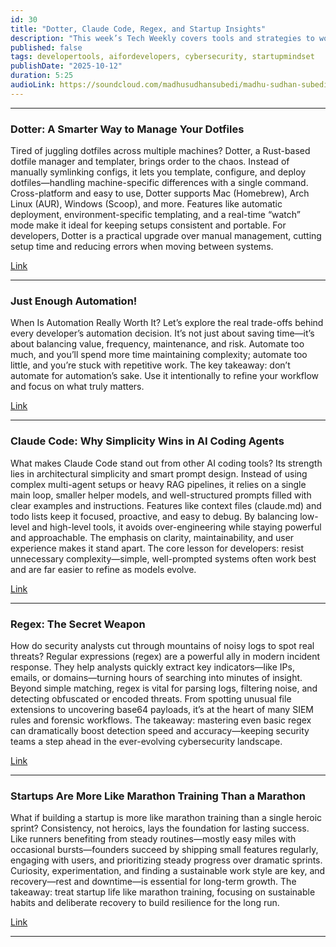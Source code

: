 ```yaml
---
id: 30
title: "Dotter, Claude Code, Regex, and Startup Insights"
description: "This week’s Tech Weekly covers tools and strategies to work smarter and grow sustainably. Explore Dotter for easy dotfile management, learn when automation truly adds value, and see how simplicity powers AI coding with Claude Code. Master regex for faster threat detection, and discover why building a startup is more like marathon training than a sprint."
published: false
tags: developertools, aifordevelopers, cybersecurity, startupmindset
publishDate: "2025-10-12"
duration: 5:25
audioLink: https://soundcloud.com/madhusudhansubedi/madhu-sudhan-subedi-tech-weekly-thirty-episode
---
```


---

### **Dotter: A Smarter Way to Manage Your Dotfiles**

Tired of juggling dotfiles across multiple machines?
Dotter, a Rust-based dotfile manager and templater, brings order to the chaos. Instead of manually symlinking configs, it lets you template, configure, and deploy dotfiles—handling machine-specific differences with a single command.
Cross-platform and easy to use, Dotter supports Mac (Homebrew), Arch Linux (AUR), Windows (Scoop), and more. Features like automatic deployment, environment-specific templating, and a real-time “watch” mode make it ideal for keeping setups consistent and portable.
For developers, Dotter is a practical upgrade over manual management, cutting setup time and reducing errors when moving between systems.

[Link](https://github.com/SuperCuber/dotter)

---

### **Just Enough Automation!**

When Is Automation Really Worth It?
Let’s explore the real trade-offs behind every developer’s automation decision. It’s not just about saving time—it’s about balancing value, frequency, maintenance, and risk. Automate too much, and you’ll spend more time maintaining complexity; automate too little, and you’re stuck with repetitive work. The key takeaway: don’t automate for automation’s sake. Use it intentionally to refine your workflow and focus on what truly matters.

[Link](https://bevel.work/blog/just-enough-automation/)

---

### **Claude Code: Why Simplicity Wins in AI Coding Agents**

What makes Claude Code stand out from other AI coding tools?
Its strength lies in architectural simplicity and smart prompt design. Instead of using complex multi-agent setups or heavy RAG pipelines, it relies on a single main loop, smaller helper models, and well-structured prompts filled with clear examples and instructions. Features like context files (claude.md) and todo lists keep it focused, proactive, and easy to debug.
By balancing low-level and high-level tools, it avoids over-engineering while staying powerful and approachable. The emphasis on clarity, maintainability, and user experience makes it stand apart. The core lesson for developers: resist unnecessary complexity—simple, well-prompted systems often work best and are far easier to refine as models evolve.

[Link](https://minusx.ai/blog/decoding-claude-code/)

---

### **Regex: The Secret Weapon**

How do security analysts cut through mountains of noisy logs to spot real threats?
Regular expressions (regex) are a powerful ally in modern incident response. They help analysts quickly extract key indicators—like IPs, emails, or domains—turning hours of searching into minutes of insight.
Beyond simple matching, regex is vital for parsing logs, filtering noise, and detecting obfuscated or encoded threats. From spotting unusual file extensions to uncovering base64 payloads, it’s at the heart of many SIEM rules and forensic workflows.
The takeaway: mastering even basic regex can dramatically boost detection speed and accuracy—keeping security teams a step ahead in the ever-evolving cybersecurity landscape.

[Link](https://faun.pub/using-regex-in-incident-response-a-powerful-tool-for-the-modern-analyst-34b62679e7cb)

---

### **Startups Are More Like Marathon Training Than a Marathon**

What if building a startup is more like marathon training than a single heroic sprint?
Consistency, not heroics, lays the foundation for lasting success. Like runners benefiting from steady routines—mostly easy miles with occasional bursts—founders succeed by shipping small features regularly, engaging with users, and prioritizing steady progress over dramatic sprints.
Curiosity, experimentation, and finding a sustainable work style are key, and recovery—rest and downtime—is essential for long-term growth. The takeaway: treat startup life like marathon training, focusing on sustainable habits and deliberate recovery to build resilience for the long run.

[Link](https://www.tobiaseichenwald.com/blog/startups-are-not-a-marathon-they-are-marathon-training)

---
